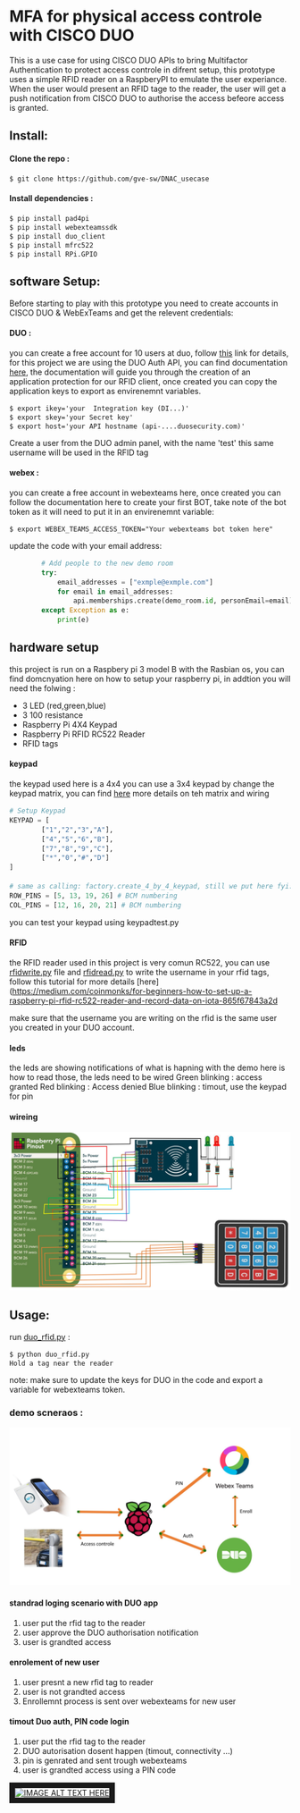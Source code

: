 # MFA for physical access controle with CISCO DUO
This is a use case for using CISCO DUO APIs to bring Multifactor Authentication to protect access controle in difrent setup, this prototype uses a simple RFID reader on a RaspberyPI to emulate the user experiance.
When the user would present an RFID tage to the reader, the user will get a push notification from CISCO DUO to authorise the access befeore access is granted.


## Install:

#### Clone the repo :
```
$ git clone https://github.com/gve-sw/DNAC_usecase
```

#### Install dependencies :

```
$ pip install pad4pi
$ pip install webexteamssdk
$ pip install duo_client
$ pip install mfrc522
$ pip install RPi.GPIO
```

## software Setup:

Before starting to play with this prototype you need to create accounts in CISCO DUO & WebExTeams and get the relevent credentials:
#### DUO  :
you can create a free account for 10 users at duo, follow [this](https://duo.com/pricing/duo-free) link for details, for this project we are using the DUO Auth API, you can find documentation [here](https://duo.com/docs/authapi), the documentation will guide you through the creation of an application protection for our RFID client, once created you can copy the application keys to export as envirenemnt variables.

```
$ export ikey='your  Integration key (DI...)'
$ export skey='your Secret key'
$ export host='your API hostname (api-....duosecurity.com)'
```
Create a user from the DUO admin panel, with the name 'test' this same username will be used in the RFID tag


#### webex :
you can create a free account in webexteams here, once created you can follow the documentation here to create your first BOT, take note of the bot token as it will need to put it in an envirenemnt variable:
```
$ export WEBEX_TEAMS_ACCESS_TOKEN="Your webexteams bot token here"
```
update the code with your email address:
```python
		# Add people to the new demo room
		try:
			email_addresses = ["exmple@exmple.com"]
			for email in email_addresses:
			    api.memberships.create(demo_room.id, personEmail=email)
		except Exception as e:
			print(e)
```

## hardware setup 

this project is run on a Raspbery pi 3 model B with the Rasbian os, you can find domcnyation here on how to setup your raspberry pi, in addtion you will need the folwing :
- 3 LED (red,green,blue)
- 3 100 resistance
- Raspberry Pi 4X4 Keypad
- Raspberry Pi RFID RC522 Reader
- RFID tags

#### keypad 
the keypad used here is a 4x4 you can use a 3x4 keypad by change the keypad matrix, you can find [here](https://learn.adafruit.com/matrix-keypad/python-circuitpython) more details on teh matrix and wiring 
```python
# Setup Keypad
KEYPAD = [
		["1","2","3","A"],
		["4","5","6","B"],
		["7","8","9","C"],
		["*","0","#","D"]
]

# same as calling: factory.create_4_by_4_keypad, still we put here fyi:
ROW_PINS = [5, 13, 19, 26] # BCM numbering
COL_PINS = [12, 16, 20, 21] # BCM numbering
```
you can test your keypad using keypadtest.py

#### RFID 
the RFID reader used in this project is very comun RC522, you can use [rfidwrite.py](./rfidwrite.py) file and [rfidread.py](./rfidread.py)  to write the username in your rfid tags, follow this tutorial for more details [here](https://medium.com/coinmonks/for-beginners-how-to-set-up-a-raspberry-pi-rfid-rc522-reader-and-record-data-on-iota-865f67843a2d 

make sure that the  username you are writing on the rfid is the same user you created in your DUO account.

#### leds 
the leds are showing notifications of what is hapning with the demo here is how to read those, the leds need to be wired 
Green blinking : access granted 
Red blinking : Access denied
Blue blinking : timout, use the keypad for pin


#### wireing

![Wiring photo][wiring]

[wiring]:./wiring.jpg "Wiring photo"


## Usage:

run [duo_rfid.py](./duo_rfid.py) :
```
$ python duo_rfid.py 
Hold a tag near the reader
```
note: make sure to update the keys for DUO in the code and export a variable for webexteams token.

### demo scneraos :
![Diagram flow photo][flow]

[flow]:./flow.jpg "Diagram flow photo"

#### standrad loging scenario with DUO app
1. user put the rfid tag to the reader 
2. user approve the DUO authorisation notification 
3. user is grandted access
#### enrolement of new user
1. user presnt a new rfid tag to reader
2. user is not grandted access
3. Enrollemnt process is sent over webexteams for new user
#### timout Duo auth, PIN code login 
1. user put the rfid tag to the reader 
2. DUO autorisation dosent happen (timout, connectivity ...)
3. pin is genrated and sent trough webexteams
3. user is grandted access using a PIN code


<a href="http://www.youtube.com/watch?feature=player_embedded&v=NgMu5lcIi9Y
" target="_blank"><img src="http://img.youtube.com/vi/NgMu5lcIi9Y/0.jpg" 
alt="IMAGE ALT TEXT HERE" width="240" height="180" border="10" /></a>


